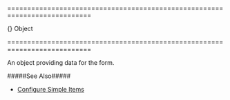 <!--**
/*-------------------------------------------
    Auto-generated file. Do not modify.
-------------------------------------------

**-->
===========================================================================
<!--default-->{}<!--/default-->
<!--type-->Object<!--/type-->
===========================================================================

<!--shortDescription-->
An object providing data for the form.
<!--/shortDescription-->

<!--fullDescription-->
#####See Also#####
- [Configure Simple Items](/Documentation/Guide/Widgets/Form/Configure_Simple_Items/)
<!--/fullDescription-->